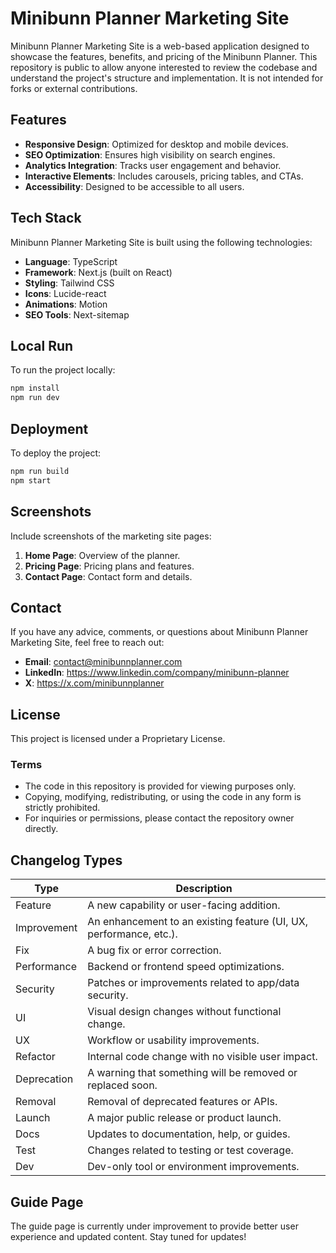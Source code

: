 # Minibunn Planner Marketing Site

Minibunn Planner Marketing Site is a web-based application designed to showcase the features, benefits, and pricing of the Minibunn Planner. This repository is public to allow anyone interested to review the codebase and understand the project's structure and implementation. It is not intended for forks or external contributions.

## Features

- **Responsive Design**: Optimized for desktop and mobile devices.
- **SEO Optimization**: Ensures high visibility on search engines.
- **Analytics Integration**: Tracks user engagement and behavior.
- **Interactive Elements**: Includes carousels, pricing tables, and CTAs.
- **Accessibility**: Designed to be accessible to all users.

## Tech Stack

Minibunn Planner Marketing Site is built using the following technologies:

- **Language**: TypeScript
- **Framework**: Next.js (built on React)
- **Styling**: Tailwind CSS
- **Icons**: Lucide-react
- **Animations**: Motion
- **SEO Tools**: Next-sitemap

## Local Run

To run the project locally:

```bash
npm install
npm run dev
```

## Deployment

To deploy the project:

```bash
npm run build
npm start
```

## Screenshots

Include screenshots of the marketing site pages:

1. **Home Page**: Overview of the planner.
2. **Pricing Page**: Pricing plans and features.
3. **Contact Page**: Contact form and details.

## Contact

If you have any advice, comments, or questions about Minibunn Planner Marketing Site, feel free to reach out:

- **Email**: <contact@minibunnplanner.com>
- **LinkedIn**: <https://www.linkedin.com/company/minibunn-planner>
- **X**: <https://x.com/minibunnplanner>

## License

This project is licensed under a Proprietary License.

### Terms

- The code in this repository is provided for viewing purposes only.
- Copying, modifying, redistributing, or using the code in any form is strictly prohibited.
- For inquiries or permissions, please contact the repository owner directly.

## Changelog Types

| Type        | Description                                                        |
| ----------- | ------------------------------------------------------------------ |
| Feature     | A new capability or user-facing addition.                          |
| Improvement | An enhancement to an existing feature (UI, UX, performance, etc.). |
| Fix         | A bug fix or error correction.                                     |
| Performance | Backend or frontend speed optimizations.                           |
| Security    | Patches or improvements related to app/data security.              |
| UI          | Visual design changes without functional change.                   |
| UX          | Workflow or usability improvements.                                |
| Refactor    | Internal code change with no visible user impact.                  |
| Deprecation | A warning that something will be removed or replaced soon.         |
| Removal     | Removal of deprecated features or APIs.                            |
| Launch      | A major public release or product launch.                          |
| Docs        | Updates to documentation, help, or guides.                         |
| Test        | Changes related to testing or test coverage.                       |
| Dev         | Dev-only tool or environment improvements.                         |

## Guide Page

The guide page is currently under improvement to provide better user experience and updated content. Stay tuned for updates!
